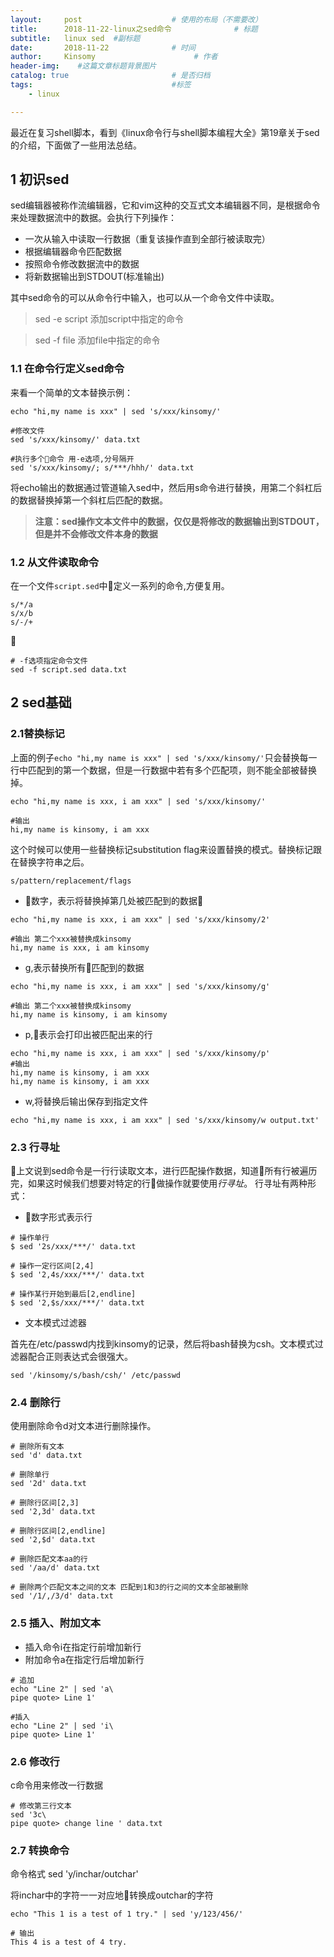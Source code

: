 ```yaml
---
layout:     post                    # 使用的布局（不需要改）
title:      2018-11-22-linux之sed命令              # 标题 
subtitle:   linux sed  #副标题
date:       2018-11-22              # 时间
author:     Kinsomy                      # 作者
header-img:    #这篇文章标题背景图片
catalog: true                       # 是否归档
tags:                               #标签   
    - linux

---
```



最近在复习shell脚本，看到《linux命令行与shell脚本编程大全》第19章关于sed的介绍，下面做了一些用法总结。


## 1 初识sed
sed编辑器被称作流编辑器，它和vim这种的交互式文本编辑器不同，是根据命令来处理数据流中的数据。会执行下列操作：

* 一次从输入中读取一行数据（重复该操作直到全部行被读取完）
* 根据编辑器命令匹配数据
* 按照命令修改数据流中的数据
* 将新数据输出到STDOUT(标准输出)

其中sed命令的可以从命令行中输入，也可以从一个命令文件中读取。
> sed -e script 添加script中指定的命令

> sed -f file  添加file中指定的命令

### 1.1 在命令行定义sed命令
来看一个简单的文本替换示例：

``` shell
echo "hi,my name is xxx" | sed 's/xxx/kinsomy/'

#修改文件
sed 's/xxx/kinsomy/' data.txt

#执行多个命令 用-e选项,分号隔开
sed 's/xxx/kinsomy/; s/***/hhh/' data.txt
```

将echo输出的数据通过管道输入sed中，然后用s命令进行替换，用第二个斜杠后的数据替换掉第一个斜杠后匹配的数据。

> **注意：sed操作文本文件中的数据，仅仅是将修改的数据输出到STDOUT，但是并不会修改文件本身的数据**

### 1.2 从文件读取命令
在一个文件`script.sed`中定义一系列的命令,方便复用。
```
s/*/a
s/x/b
s/-/+
```

```shell
# -f选项指定命令文件
sed -f script.sed data.txt
```

## 2 sed基础

### 2.1替换标记
上面的例子`echo "hi,my name is xxx" | sed 's/xxx/kinsomy/'`只会替换每一行中匹配到的第一个数据，但是一行数据中若有多个匹配项，则不能全部被替换掉。

``` shell
echo "hi,my name is xxx, i am xxx" | sed 's/xxx/kinsomy/'

#输出
hi,my name is kinsomy, i am xxx
```

这个时候可以使用一些替换标记substitution flag来设置替换的模式。替换标记跟在替换字符串之后。

`s/pattern/replacement/flags`

* 数字，表示将替换掉第几处被匹配到的数据

```shell
echo "hi,my name is xxx, i am xxx" | sed 's/xxx/kinsomy/2'

#输出 第二个xxx被替换成kinsomy
hi,my name is xxx, i am kinsomy
```

* g,表示替换所有匹配到的数据
```shell
echo "hi,my name is xxx, i am xxx" | sed 's/xxx/kinsomy/g'

#输出 第二个xxx被替换成kinsomy
hi,my name is kinsomy, i am kinsomy
```

* p,表示会打印出被匹配出来的行
```shell
echo "hi,my name is xxx, i am xxx" | sed 's/xxx/kinsomy/p'
#输出
hi,my name is kinsomy, i am xxx
hi,my name is kinsomy, i am xxx
```

* w,将替换后输出保存到指定文件

```shell
echo "hi,my name is xxx, i am xxx" | sed 's/xxx/kinsomy/w output.txt'
```

### 2.3 行寻址
上文说到sed命令是一行行读取文本，进行匹配操作数据，知道所有行被遍历完，如果这时候我们想要对特定的行做操作就要使用*行寻址*。
行寻址有两种形式：

* 数字形式表示行

```shell
# 操作单行
$ sed '2s/xxx/***/' data.txt

# 操作一定行区间[2,4]
$ sed '2,4s/xxx/***/' data.txt

# 操作某行开始到最后[2,endline]
$ sed '2,$s/xxx/***/' data.txt
```

* 文本模式过滤器

首先在/etc/passwd内找到kinsomy的记录，然后将bash替换为csh。文本模式过滤器配合正则表达式会很强大。
```shell
sed '/kinsomy/s/bash/csh/' /etc/passwd
```

### 2.4 删除行
使用删除命令d对文本进行删除操作。

```shell
# 删除所有文本
sed 'd' data.txt

# 删除单行
sed '2d' data.txt

# 删除行区间[2,3]
sed '2,3d' data.txt

# 删除行区间[2,endline]
sed '2,$d' data.txt

# 删除匹配文本aa的行
sed '/aa/d' data.txt

# 删除两个匹配文本之间的文本 匹配到1和3的行之间的文本全部被删除
sed '/1/,/3/d' data.txt
```

### 2.5 插入、附加文本
* 插入命令i在指定行前增加新行
* 附加命令a在指定行后增加新行

```shell
# 追加
echo "Line 2" | sed 'a\
pipe quote> Line 1'

#插入
echo "Line 2" | sed 'i\
pipe quote> Line 1'
```


### 2.6 修改行
c命令用来修改一行数据
```shell
# 修改第三行文本
sed '3c\
pipe quote> change line ' data.txt
```

### 2.7 转换命令
命令格式 
sed 'y/inchar/outchar'

将inchar中的字符一一对应地转换成outchar的字符
```shell
echo "This 1 is a test of 1 try." | sed 'y/123/456/'

# 输出
This 4 is a test of 4 try.
```


